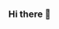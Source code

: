 ### Hi there 👋

<!--
**jojononstop/jojononstop** is a ✨ _special_ ✨ repository because its `README.md` (this file) appears on your GitHub profile.

<img width=”100%” src=”https://github-readme-stats.vercel.app/api/top-langs/?username=[jojononstop]&theme=vue-dark&line_height=22&layout=compact&hide=less" />


